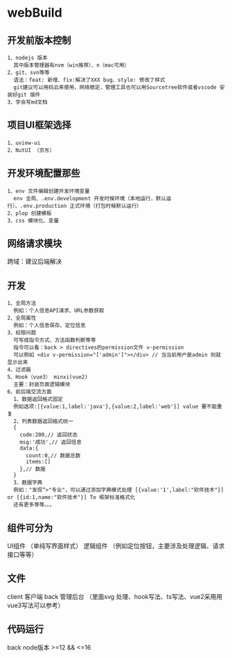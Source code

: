 # webBuild

## 开发前版本控制
```
1、nodejs 版本
  其中版本管理器有nvm（win推荐）、n（mac可用）
2、git、svn等等
  语法：feat: 新增、fix:解决了XXX bug、style: 修改了样式
  git建议可以用码云来使用，网络稳定，管理工具也可以用Sourcetree软件或者vscode 安装好git 插件
3、学会写md文档
```
## 项目UI框架选择
```
1、uview-ui
2、NutUI （京东）
```
## 开发环境配置那些
```
1、env 文件编辑创建开发环境变量
  env 全局、.env.development 开发时候环境（本地运行，默认运行）、.env.production 正式环境（打包时候默认运行）
2、plop 创建模板
3、css 模块化、变量
```
## 网络请求模块
跨域：建议后端解决
## 开发
```
1、全局方法
  例如：个人信息API请求、URL参数获取
2、全局属性
  例如：个人信息保存、定位信息
3、权限问题
  可写成指令方式、方法函数判断等等
  指令可以看：back > directives的permission文件 v-permission
  可以例如 <div v-permission="['admin']"></div> // 当当前用户是admin 则就显示出来
4、过滤器
5、Hook（vue3） minxi(vue2)
  主要：封装页面逻辑模块
6、前后端交流方面
  1、数据返回格式固定
  例如选项:[{value:1,label:'java'},{value:2,label:'web'}] value 要不能重复
  2、列表数据返回格式统一
  {
    code:200,// 返回状态
    msg:'成功',// 返回信息
    data:{
      count:0,// 数据总数
      items:[]
    },// 数据
  }
  3、数据字典
  例如："发现“>"专业"，可以通过添加字典模式处理 [{value:'1',label:"软件技术"}] or [{id:1,name:"软件技术"}] To 框架标准格式化
  还有更多等等。。。
```

## 组件可分为
UI组件 （单纯写界面样式）
逻辑组件 （例如定位按钮，主要涉及处理逻辑、请求接口等等）

## 文件
client 客户端
back 管理后台 （里面svg 处理、hook写法、ts写法、vue2采用用vue3写法可以参考）

## 代码运行

back node版本 >=12 && <=16